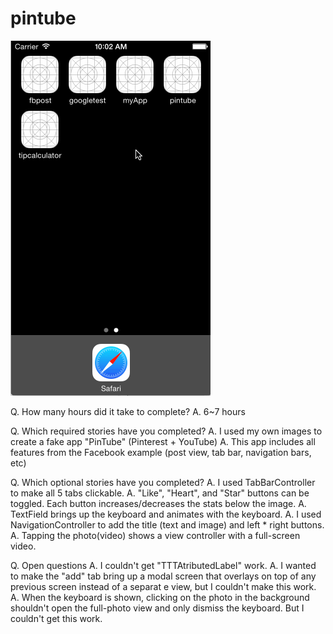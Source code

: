 pintube
=======
![alt tag](https://raw.githubusercontent.com/taehoko/pintube/master/bitmap/pintube_demo.gif)

Q. How many hours did it take to complete?
A. 6~7 hours 

Q. Which required stories have you completed?
A. I used my own images to create a fake app "PinTube" (Pinterest + YouTube)
A. This app includes all features from the Facebook example (post view, tab bar, navigation bars, etc) 

Q. Which optional stories have you completed? 
A. I used TabBarController to make all 5 tabs clickable. 
A. "Like", "Heart", and "Star" buttons can be toggled. Each button increases/decreases the stats below the image. 
A. TextField brings up the keyboard and animates with the keyboard.
A. I used NavigationController to add the title (text and image) and left * right buttons. 
A. Tapping the photo(video) shows a view controller with a full-screen video. 

Q. Open questions
A. I couldn't get "TTTAtributedLabel" work. 
A. I wanted to make the "add" tab bring up a modal screen that overlays on top of any previous screen instead of a separat e view, but I couldn't make this work. 
A. When the keyboard is shown, clicking on the photo in the background shouldn't open the full-photo view and only dismiss the keyboard. But I couldn't get this work. 

